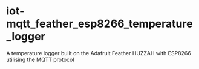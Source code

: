 # iot-mqtt_feather_esp8266_temperature_logger
A temperature logger built on the Adafruit Feather HUZZAH with ESP8266 utilising the MQTT protocol
